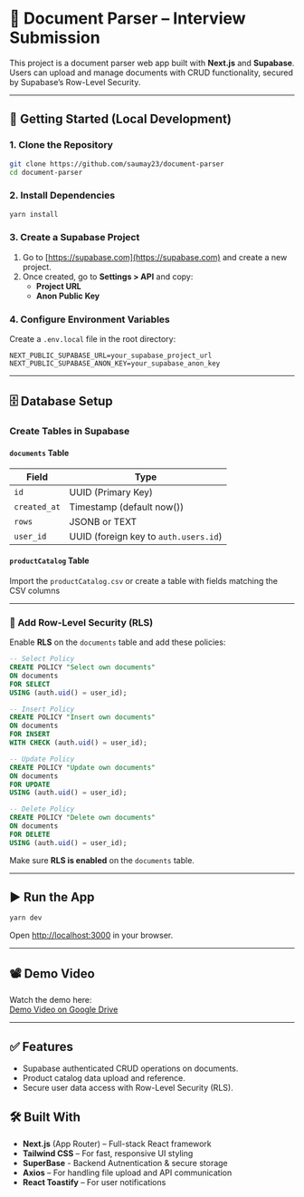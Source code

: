 # 📄 Document Parser – Interview Submission

This project is a document parser web app built with **Next.js** and **Supabase**. Users can upload and manage documents with CRUD functionality, secured by Supabase’s Row-Level Security.

---

## 🚀 Getting Started (Local Development)

### 1. Clone the Repository

```bash
git clone https://github.com/saumay23/document-parser
cd document-parser
```

### 2. Install Dependencies

```bash
yarn install
```

### 3. Create a Supabase Project

1. Go to [https://supabase.com](https://supabase.com) and create a new project.
2. Once created, go to **Settings > API** and copy:
   - **Project URL**
   - **Anon Public Key**

### 4. Configure Environment Variables

Create a `.env.local` file in the root directory:

```env
NEXT_PUBLIC_SUPABASE_URL=your_supabase_project_url
NEXT_PUBLIC_SUPABASE_ANON_KEY=your_supabase_anon_key
```

---

## 🗄️ Database Setup

### Create Tables in Supabase

#### `documents` Table

| Field       | Type                  |
|-------------|-----------------------|
| `id`        | UUID (Primary Key)    |
| `created_at`| Timestamp (default now()) |
| `rows`      | JSONB or TEXT         |
| `user_id`   | UUID (foreign key to `auth.users.id`) |

#### `productCatalog` Table

Import the `productCatalog.csv` or create a table with fields matching the CSV columns 


---

### 🔐 Add Row-Level Security (RLS)

Enable **RLS** on the `documents` table and add these policies:

```sql
-- Select Policy
CREATE POLICY "Select own documents"
ON documents
FOR SELECT
USING (auth.uid() = user_id);

-- Insert Policy
CREATE POLICY "Insert own documents"
ON documents
FOR INSERT
WITH CHECK (auth.uid() = user_id);

-- Update Policy
CREATE POLICY "Update own documents"
ON documents
FOR UPDATE
USING (auth.uid() = user_id);

-- Delete Policy
CREATE POLICY "Delete own documents"
ON documents
FOR DELETE
USING (auth.uid() = user_id);
```

Make sure **RLS is enabled** on the `documents` table.

---

## ▶️ Run the App

```bash
yarn dev
```

Open [http://localhost:3000](http://localhost:3000) in your browser.

---

## 📽️ Demo Video

Watch the demo here:  
[Demo Video on Google Drive](https://drive.google.com/file/d/1RyNZuEc43DhGHq2-WgGUjnUMkwiVW6Pe/view?usp=drive_link)

---

## ✅ Features

- Supabase authenticated CRUD operations on documents.
- Product catalog data upload and reference.
- Secure user data access with Row-Level Security (RLS).

## 🛠️ Built With

- **Next.js** (App Router) – Full-stack React framework
- **Tailwind CSS** – For fast, responsive UI styling
- **SuperBase** - Backend Autnentication & secure storage
- **Axios** – For handling file upload and API communication
- **React Toastify** – For user notifications